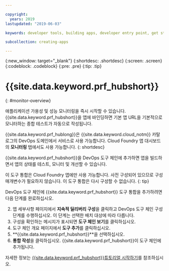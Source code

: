 ```yaml
---

copyright:
  years: 2019
lastupdated: "2019-06-03"

keywords: developer tools, building apps, developer entry point, get started coding, DevOps, toolchain, monitoring, monitor, health

subcollection: creating-apps

---
```

{:new_window: target="_blank"}
{:shortdesc: .shortdesc}
{:screen: .screen}
{:codeblock: .codeblock}
{:pre: .pre}
{:tip: .tip}

# {{site.data.keyword.prf_hubshort}}
{: #monitor-overview}

애플리케이션 가용성 및 성능 모니터링을 즉시 시작할 수 있습니다. {{site.data.keyword.prf_hubshort}}을 앱에 바인딩하면 기본 앱 URL을 기본적으로 모니터하는 종합 테스트가 자동으로 작성됩니다.

{{site.data.keyword.prf_hublong}}은 {{site.data.keyword.cloud_notm}} 카탈로그의 DevOps 도메인에서 서비스로 사용 가능합니다. Cloud Foundry 앱 대시보드의 **모니터링** 탭에서도 사용 가능합니다.
{: shortdesc}

{{site.data.keyword.prf_hubshort}}을 DevOps 도구 체인에 추가하면 앱을 빌드하면서 앱의 상태를 테스트, 모니터 및 개선할 수 있습니다.

이 도구 통합은 Cloud Foundry 앱에만 사용 가능합니다. 사전 구성되어 있으므로 구성 매개변수가 필요하지 않습니다. 이 도구 통합은 다시 구성할 수 없습니다.
{: tip}

DevOps 도구 체인에 {{site.data.keyword.prf_hubshort}} 도구 통합을 추가하려면 다음 단계를 완료하십시오.

2. 앱 세부사항 페이지에서 **지속적 딜리버리 구성**을 클릭하고 DevOps 도구 체인 구성 단계를 수행하십시오. 이 단계는 선택한 배치 대상에 따라 다릅니다.
3. 구성을 확인하는 메시지가 표시되면 **도구 체인 보기**를 클릭하십시오.
4. 도구 체인 개요 페이지에서 **도구 추가**를 클릭하십시오.
5. **{{site.data.keyword.prf_hubshort}}**을 선택하십시오.
6. **통합 작성**을 클릭하십시오. {{site.data.keyword.prf_hubshort}}이 도구 체인에 추가됩니다.

자세한 정보는 [{{site.data.keyword.prf_hubshort}}튜토리얼 시작하기](/docs/services/AvailabilityMonitoring?topic=availability-monitoring-avmon_gettingstarted)를 참조하십시오. 

